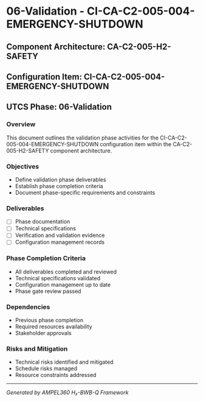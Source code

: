 # 06-Validation - CI-CA-C2-005-004-EMERGENCY-SHUTDOWN

## Component Architecture: CA-C2-005-H2-SAFETY
## Configuration Item: CI-CA-C2-005-004-EMERGENCY-SHUTDOWN
## UTCS Phase: 06-Validation

### Overview
This document outlines the validation phase activities for the CI-CA-C2-005-004-EMERGENCY-SHUTDOWN configuration item within the CA-C2-005-H2-SAFETY component architecture.

### Objectives
- Define validation phase deliverables
- Establish phase completion criteria
- Document phase-specific requirements and constraints

### Deliverables
- [ ] Phase documentation
- [ ] Technical specifications
- [ ] Verification and validation evidence
- [ ] Configuration management records

### Phase Completion Criteria
- All deliverables completed and reviewed
- Technical specifications validated
- Configuration management up to date
- Phase gate review passed

### Dependencies
- Previous phase completion
- Required resources availability
- Stakeholder approvals

### Risks and Mitigation
- Technical risks identified and mitigated
- Schedule risks managed
- Resource constraints addressed

---
*Generated by AMPEL360 H₂-BWB-Q Framework*

